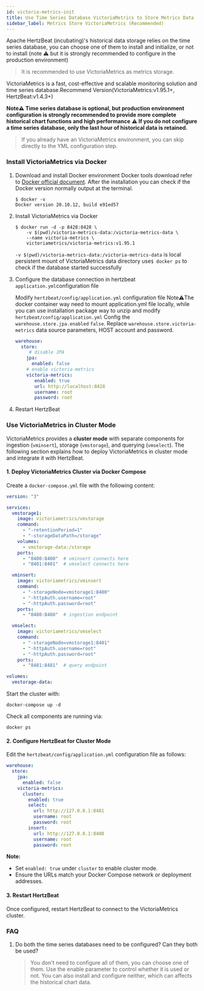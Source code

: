 ```yaml
---
id: victoria-metrics-init
title: Use Time Series Database VictoriaMetrics to Store Metrics Data (Recommended)
sidebar_label: Metrics Store VictoriaMetrics (Recommended)
---
```


Apache HertzBeat (incubating)'s historical data storage relies on the time series database, you can choose one of them to install and initialize, or not to install (note ⚠️ but it is strongly recommended to configure in the production environment)

> It is recommended to use VictoriaMetrics as metrics storage.

VictoriaMetrics is a fast, cost-effective and scalable monitoring solution and time series database.Recommend Version(VictoriaMetrics:v1.95.1+, HertzBeat:v1.4.3+)

**Note⚠️ Time series database is optional, but production environment configuration is strongly recommended to provide more complete historical chart functions and high performance**
**⚠️ If you do not configure a time series database, only the last hour of historical data is retained.**

> If you already have an VictoriaMetrics environment, you can skip directly to the YML configuration step.

### Install VictoriaMetrics via Docker

1. Download and install Docker environment
Docker tools download refer to [Docker official document](https://docs.docker.com/get-docker/).
After the installation you can check if the Docker version normally output at the terminal.

   ```shell
   $ docker -v
   Docker version 20.10.12, build e91ed57
   ```

2. Install VictoriaMetrics via Docker

   ```shell
   $ docker run -d -p 8428:8428 \
       -v $(pwd)/victoria-metrics-data:/victoria-metrics-data \
       --name victoria-metrics \
       victoriametrics/victoria-metrics:v1.95.1
   ```

   `-v $(pwd)/victoria-metrics-data:/victoria-metrics-data` is local persistent mount of VictoriaMetrics data directory
   use```$ docker ps``` to check if the database started successfully

3. Configure the database connection in hertzbeat `application.yml`configuration file

   Modify `hertzbeat/config/application.yml` configuration file
   Note⚠️The docker container way need to mount application.yml file locally, while you can use installation package way to unzip and modify `hertzbeat/config/application.yml`
   Config the `warehouse.store.jpa.enabled` `false`. Replace `warehouse.store.victoria-metrics` data source parameters, HOST account and password.

   ```yaml
   warehouse:
     store:
        # disable JPA
       jpa:
         enabled: false
       # enable victoria-metrics
       victoria-metrics:
          enabled: true
          url: http://localhost:8428
          username: root
          password: root
   ```

4. Restart HertzBeat

### Use VictoriaMetrics in Cluster Mode

VictoriaMetrics provides a **cluster mode** with separate components for ingestion (`vminsert`), storage (`vmstorage`), and querying (`vmselect`). The following section explains how to deploy VictoriaMetrics in cluster mode and integrate it with HertzBeat.

#### 1. Deploy VictoriaMetrics Cluster via Docker Compose

Create a `docker-compose.yml` file with the following content:

```yaml
version: "3"

services:
  vmstorage1:
    image: victoriametrics/vmstorage
    command:
      - "-retentionPeriod=1"
      - "-storageDataPath=/storage"
    volumes:
      - vmstorage-data:/storage
    ports:
      - "8400:8400"  # vminsert connects here
      - "8401:8401"  # vmselect connects here

  vminsert:
    image: victoriametrics/vminsert
    command:
      - "-storageNode=vmstorage1:8400"
      - "-httpAuth.username=root"
      - "-httpAuth.password=root"
    ports:
      - "8480:8480"  # ingestion endpoint

  vmselect:
    image: victoriametrics/vmselect
    command:
      - "-storageNode=vmstorage1:8401"
      - "-httpAuth.username=root"
      - "-httpAuth.password=root"
    ports:
      - "8481:8481"  # query endpoint

volumes:
  vmstorage-data:
```

Start the cluster with:

```shell
docker-compose up -d
```

Check all components are running via:

```shell
docker ps
```

#### 2. Configure HertzBeat for Cluster Mode

Edit the `hertzbeat/config/application.yml` configuration file as follows:

```yaml
warehouse:
  store:
    jpa:
      enabled: false
    victoria-metrics:
      cluster:
        enabled: true
        select:
          url: http://127.0.0.1:8481
          username: root
          password: root
        insert:
          url: http://127.0.0.1:8480
          username: root
          password: root
```

**Note:**

- Set `enabled: true` under `cluster` to enable cluster mode.
- Ensure the URLs match your Docker Compose network or deployment addresses.

#### 3. Restart HertzBeat

Once configured, restart HertzBeat to connect to the VictoriaMetrics cluster.

### FAQ

1. Do both the time series databases need to be configured? Can they both be used?

   > You don't need to configure all of them, you can choose one of them. Use the enable parameter to control whether it is used or not. You can also install and configure neither, which can affects the historical chart data.
